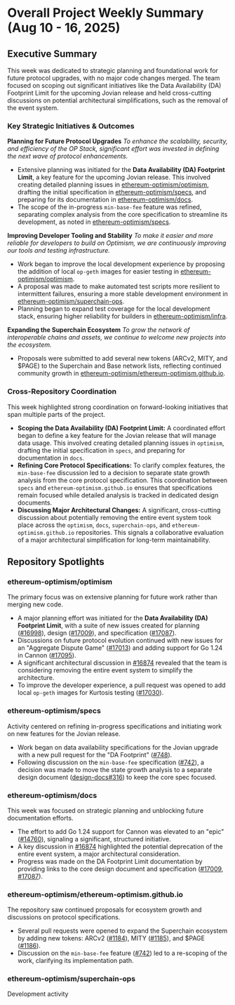 # Overall Project Weekly Summary (Aug 10 - 16, 2025)

## Executive Summary
This week was dedicated to strategic planning and foundational work for future protocol upgrades, with no major code changes merged. The team focused on scoping out significant initiatives like the Data Availability (DA) Footprint Limit for the upcoming Jovian release and held cross-cutting discussions on potential architectural simplifications, such as the removal of the event system.

### Key Strategic Initiatives & Outcomes

**Planning for Future Protocol Upgrades**
*To enhance the scalability, security, and efficiency of the OP Stack, significant effort was invested in defining the next wave of protocol enhancements.*
-   Extensive planning was initiated for the **Data Availability (DA) Footprint Limit**, a key feature for the upcoming Jovian release. This involved creating detailed planning issues in [ethereum-optimism/optimism](https://github.com/ethereum-optimism/optimism), drafting the initial specification in [ethereum-optimism/specs](https://github.com/ethereum-optimism/specs), and preparing for its documentation in [ethereum-optimism/docs](https://github.com/ethereum-optimism/docs).
-   The scope of the in-progress `min-base-fee` feature was refined, separating complex analysis from the core specification to streamline its development, as noted in [ethereum-optimism/specs](https://github.com/ethereum-optimism/specs).

**Improving Developer Tooling and Stability**
*To make it easier and more reliable for developers to build on Optimism, we are continuously improving our tools and testing infrastructure.*
-   Work began to improve the local development experience by proposing the addition of local `op-geth` images for easier testing in [ethereum-optimism/optimism](https://github.com/ethereum-optimism/optimism).
-   A proposal was made to make automated test scripts more resilient to intermittent failures, ensuring a more stable development environment in [ethereum-optimism/superchain-ops](https://github.com/ethereum-optimism/superchain-ops).
-   Planning began to expand test coverage for the local development stack, ensuring higher reliability for builders in [ethereum-optimism/infra](https://github.com/ethereum-optimism/infra).

**Expanding the Superchain Ecosystem**
*To grow the network of interoperable chains and assets, we continue to welcome new projects into the ecosystem.*
-   Proposals were submitted to add several new tokens (ARCv2, MITY, and $PAGE) to the Superchain and Base network lists, reflecting continued community growth in [ethereum-optimism/ethereum-optimism.github.io](https://github.com/ethereum-optimism/ethereum-optimism.github.io).

### Cross-Repository Coordination
This week highlighted strong coordination on forward-looking initiatives that span multiple parts of the project.

-   **Scoping the Data Availability (DA) Footprint Limit:** A coordinated effort began to define a key feature for the Jovian release that will manage data usage. This involved creating detailed planning issues in `optimism`, drafting the initial specification in `specs`, and preparing for documentation in `docs`.
-   **Refining Core Protocol Specifications:** To clarify complex features, the `min-base-fee` discussion led to a decision to separate state growth analysis from the core protocol specification. This coordination between `specs` and `ethereum-optimism.github.io` ensures that specifications remain focused while detailed analysis is tracked in dedicated design documents.
-   **Discussing Major Architectural Changes:** A significant, cross-cutting discussion about potentially removing the entire event system took place across the `optimism`, `docs`, `superchain-ops`, and `ethereum-optimism.github.io` repositories. This signals a collaborative evaluation of a major architectural simplification for long-term maintainability.

## Repository Spotlights

### ethereum-optimism/optimism
The primary focus was on extensive planning for future work rather than merging new code.
-   A major planning effort was initiated for the **Data Availability (DA) Footprint Limit**, with a suite of new issues created for planning ([#16998](https://github.com/ethereum-optimism/optimism/issues/16998)), design ([#17009](https://github.com/ethereum-optimism/optimism/issues/17009)), and specification ([#17087](https://github.com/ethereum-optimism/optimism/issues/17087)).
-   Discussions on future protocol evolution continued with new issues for an "Aggregate Dispute Game" ([#17013](https://github.com/ethereum-optimism/optimism/issues/17013)) and adding support for Go 1.24 in Cannon ([#17095](https://github.com/ethereum-optimism/optimism/issues/17095)).
-   A significant architectural discussion in [#16874](https://github.com/ethereum-optimism/optimism/issues/16874) revealed that the team is considering removing the entire event system to simplify the architecture.
-   To improve the developer experience, a pull request was opened to add local `op-geth` images for Kurtosis testing ([#17030](https://github.com/ethereum-optimism/optimism/pull/17030)).

### ethereum-optimism/specs
Activity centered on refining in-progress specifications and initiating work on new features for the Jovian release.
-   Work began on data availability specifications for the Jovian upgrade with a new pull request for the "DA Footprint" ([#748](https://github.com/ethereum-optimism/specs/pull/748)).
-   Following discussion on the `min-base-fee` specification ([#742](https://github.com/ethereum-optimism/specs/issues/742)), a decision was made to move the state growth analysis to a separate design document ([design-docs#316](https://github.com/ethereum-optimism/design-docs/issues/316)) to keep the core spec focused.

### ethereum-optimism/docs
This week was focused on strategic planning and unblocking future documentation efforts.
-   The effort to add Go 1.24 support for Cannon was elevated to an "epic" ([#14760](https://github.com/ethereum-optimism/docs/issues/14760)), signaling a significant, structured initiative.
-   A key discussion in [#16874](https://github.com/ethereum-optimism/docs/issues/16874) highlighted the potential deprecation of the entire event system, a major architectural consideration.
-   Progress was made on the DA Footprint Limit documentation by providing links to the core design document and specification ([#17009](https://github.com/ethereum-optimism/docs/issues/17009), [#17087](https://github.com/ethereum-optimism/docs/issues/17087)).

### ethereum-optimism/ethereum-optimism.github.io
The repository saw continued proposals for ecosystem growth and discussions on protocol specifications.
-   Several pull requests were opened to expand the Superchain ecosystem by adding new tokens: ARCv2 ([#1184](https://github.com/ethereum-optimism/ethereum-optimism.github.io/pull/1184)), MITY ([#1185](https://github.com/ethereum-optimism/ethereum-optimism.github.io/pull/1185)), and $PAGE ([#1186](https://github.com/ethereum-optimism/ethereum-optimism.github.io/pull/1186)).
-   Discussion on the `min-base-fee` feature ([#742](https://github.com/ethereum-optimism/ethereum-optimism.github.io/issues/742)) led to a re-scoping of the work, clarifying its implementation path.

### ethereum-optimism/superchain-ops
Development activity